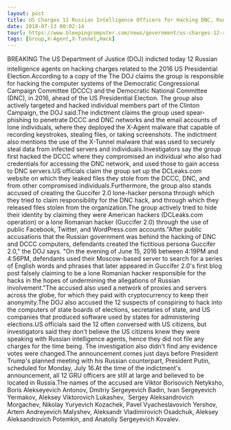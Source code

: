 ```yaml
---
layout: post
title: US Charges 12 Russian Intelligence Officers for Hacking DNC, Running DCLeaks
date: 2018-07-13 00:02:14
tourl: https://www.bleepingcomputer.com/news/government/us-charges-12-russian-intelligence-officers-for-hacking-dnc-running-dcleaks/
tags: [Group,X-Agent,X-Tunnel,Hack]
---
```

BREAKING The US Department of Justice (DOJ) indicted today 12 Russian intelligence agents on hacking charges related to the 2016 US Presidential Election.According to a copy of the The DOJ claims the group is responsible for hacking the computer systems of the Democratic Congressional Campaign Committee (DCCC) and the Democratic National Committee (DNC), in 2016, ahead of the US Presidential Election. The group also actively targeted and hacked individual members part of the Clinton Campaign, the DOJ said.The indictment claims the group used spear-phishing to penetrate DCCC and DNC networks and the email accounts of lone individuals, where they deployed the X-Agent malware that capable of recording keystrokes, stealing files, or taking screenshots. The indictment also mentions the use of the X-Tunnel malware that was used to securely steal data from infected servers and individuals.Investigators say the group first hacked the DCCC where they compromised an individual who also had credentials for accessing the DNC network, and used those to gain access to DNC servers.US officials claim the group set up the DCLeaks.com website on which they leaked files they stole from the DCCC, DNC, and from other compromised individuals.Furthermore, the group also stands accused of creating the Guccifer 2.0 lone-hacker persona through which they tried to claim responsibility for the DNC hack, and through which they released files stolen from the organization.The group actively tried to hide their identity by claiming they were American hackers (DCLeaks.com operation) or a lone Romanian hacker (Guccifer 2.0) through the use of public Facebook, Twitter, and WordPress.com accounts."After public accusations that the Russian government was behind the hacking of DNC and DCCC computers, defendants created the fictitious persona Guccifer 2.0," the DOJ says. "On the evening of June 15, 2016 between 4:19PM and 4:56PM, defendants used their Moscow-based server to search for a series of English words and phrases that later appeared in Guccifer 2.0's first blog post falsely claiming to be a lone Romanian hacker responsible for the hacks in the hopes of undermining the allegations of Russian involvement."The accused also used a network of proxies and servers across the globe, for which they paid with cryptocurrency to keep their anonymity.The DOJ also accused the 12 suspects of conspiring to hack into the computers of state boards of elections, secretaries of state, and US companies that produced software used by states for administering elections.US officials said the 12 often conversed with US citizens, but investigators said they don't believe the US citizens knew they were speaking with Russian intelligence agents, hence they did not file any charges for the time being. The investigation also didn't find any evidence votes were changed.The announcement comes just days before President Trump's planned meeting with his Russian counterpart, President Putin, scheduled for Monday, July 16.At the time of the indictment's announcement, all 12 GRU officers are still at large and believed to be located in Russia.The names of the accused are Viktor Borisovich Netyksho, Boris Alekseyevich Antonov, Dmitriy Sergeyevich Badin, Ivan Sergeyevich Yermakov, Aleksey Viktorovich Lukashev,  Sergey Aleksandrovich Morgachev, Nikolay Yuryevich Kozachek, Pavel Vyacheslavovich Yershov, Artem Andreyevich Malyshev, Aleksandr Vladimirovich Osadchuk, Aleksey Aleksandrovich Potemkin, and Anatoliy Sergeyevich Kovalev.